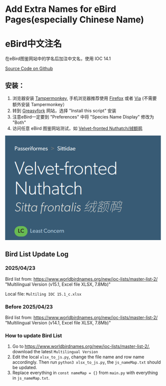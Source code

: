 # Add Extra Names for eBird Pages(especially Chinese Name)

# eBird中文注名
在eBird图鉴网站中的学名后加注中文名，使用 IOC 14.1

[Source Code on Github](https://github.com/ljk5403/eBirdExtraNames)

## 安装：

1. 浏览器安装 [Tampermonkey](https://www.tampermonkey.net/), 手机浏览器推荐使用 [Firefox](https://www.mozilla.org/en-US/firefox/browsers/mobile/android/) 或者 [Via](https://viayoo.com/zh-cn/) (不需要额外安装 Tampermonkey）
2. 转到 [Greasyfork](https://greasyfork.org/en/scripts/495909-ebird-add-chinese-name-near-scientific-name) 网站，选择 "Install this script" 安装
3. 注意eBird一定要到 "Preferences" 中将 "Species Name Display" 修改为 "Both"
4. 访问任意 eBird 图鉴网站测试，如 [Velvet-fronted Nuthatch/绒额䴓](https://ebird.org/species/vefnut1/L1987536)

![](example.png)


## Bird List Update Log


### 2025/04/23
Bird list from: <https://www.worldbirdnames.org/new/ioc-lists/master-list-2/> "Multilingual Version (v15.1, Excel file XLSX, 7.8Mb)"

Local file: `Multiling IOC 15.1_c.xlsx`


### Before 2025/04/23
Bird list from: <https://www.worldbirdnames.org/new/ioc-lists/master-list-2/> "Multilingual Version (v14.1, Excel file XLSX, 7.8Mb)"


### How to update Bird List

1. Go to <https://www.worldbirdnames.org/new/ioc-lists/master-list-2/>, download the latest `Multilingual Version`
2. Edit the local `xlsx_to_js.py`, change the file name and row name accordingly. Then run `python3 xlsx_to_js.py`, the `js_nameMap.txt` should be updated.
3. Replace everything in `const nameMap = {}` from `main.py` with everything in `js_nameMap.txt`.